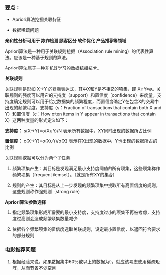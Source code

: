 
### 要点：

- Apriori算法挖掘关联特征

- 数据稀疏问题

**亲和性分析可用于 欺诈检测  顾客区分 软件优化 产品推荐等领域**

Apriori算法是一种用于关联规则挖掘（Association rule mining）的代表性算法。应该是一种基于规则的算法。

Apriori算法属于一种非机器学习的数据挖掘技术。

**关联规则**

关联规则是形如 X→Y 的蕴涵表达式，其中X和Y是不相交的项集，即 X∩Y=∅。关联规则的强度可以用它的支持度（support）和置信度（confidence）来度量。支持度确定规则可以用于给定数据集的频繁程度，而置信度确定Y在包含X的交易中出现的频繁程度。支持度（s：Fraction of transactions that contain both X and Y）和置信度（c：How often items in Y appear in transactions that contain X）这两种度量的形式定义如下：

**支持度：** s(X→Y)=σ(X∪Y)/N  表示所有数据中，XY同时出现的数据所占比例

**置信度：** c(X→Y)=σ(X∪Y)/σ(X)   表示在X出现的数据中，Y也出现的数据所占的比例

关联规则挖掘可以分为两个子任务

1. 频繁项集产生：其目标是发现满足最小支持度阈值的所有项集，这些项集称作频繁项集（frequent itemset）。（就是所有XY的集合）

2. 规则的产生：其目标是从上一步发现的频繁项集中提取所有高置信度的规则，这些规则称作强规则（strong rule）

**Apriori算法参数选择**

1. 指定频繁项集形成所需要的最小支持度，支持度过小的项集不再被考虑，支持度过高则会造成频繁项集数量减少

2. 依据各个频繁项集的置信度选取关联规则，设定最小置信度，以返回符合要求的部分规则

### 电影推荐问题

1. 根据经验来说，如果数据集中60％或以上的数据为0，就应该考虑使用稀疏矩阵，从而节省不少空间
